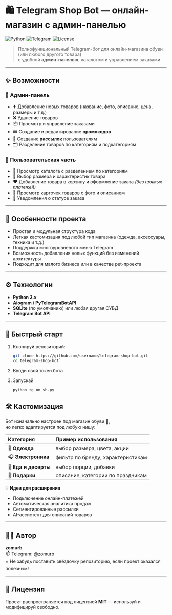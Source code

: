 # 🛍 Telegram Shop Bot — онлайн-магазин с админ-панелью

![Python](https://img.shields.io/badge/Python-3.x-blue?logo=python)
![Telegram](https://img.shields.io/badge/Telegram-Bot-blue?logo=telegram)
![License](https://img.shields.io/badge/License-MIT-green)

> Полнофункциональный Telegram-бот для онлайн-магазина обуви (или любого другого товара)  
> с удобной **админ-панелью**, каталогом и управлением заказами.

---

## ✨ Возможности

### 👑 Админ-панель
- ➕ Добавление новых товаров (название, фото, описание, цена, размеры и т.д.)
- ❌ Удаление товаров
- 📦 Просмотр и управление заказами
- 🎟 Создание и редактирование **промокодов**
- 📢 Создание **рассылок** пользователям
- 🗂 Разделение товаров по категориям и подкатегориям

### 👤 Пользовательская часть
- 🛒 Просмотр каталога с разделением по категориям
- 👟 Выбор размера и характеристик товара
- ❤️ Добавление товара в корзину и оформление заказа *(без прямых платежей)*
- 🔎 Просмотр карточек товаров с фото и описанием
- 💬 Уведомления о статусе заказа

---

## 🧩 Особенности проекта
- Простая и модульная структура кода  
- Легкая кастомизация под любой тип магазина (одежда, аксессуары, техника и т.д.)  
- Поддержка многоуровневого меню Telegram  
- Возможность добавления новых функций без изменений архитектуры  
- Подходит для малого бизнеса или в качестве pet-проекта

---

## ⚙️ Технологии
- **Python 3.x**  
- **Aiogram / PyTelegramBotAPI**  
- **SQLite** (по умолчанию) или любая другая СУБД  
- **Telegram Bot API**

---

## 🚀 Быстрый старт

1. Клонируй репозиторий:
   ```bash
   git clone https://github.com/username/telegram-shop-bot.git
   cd telegram-shop-bot`
   ```
2. Вводи свой токен бота

3. Запускай
   ```bash
   python tg_on_sh.py
   ```


## 🛠 Кастомизация

Бот изначально настроен под магазин обуви 👟,  
но легко адаптируется под любую нишу:

| Категория | Пример использования |
|:----------|:-------------------|
| 👕 **Одежда** | выбор размера, цвета, акции |
| 🎧 **Электроника** | фильтр по бренду, характеристикам |
| 🍰 **Еда и десерты** | выбор порции, добавки |
| 🎁 **Подарки** | описание, категории по праздникам |

💡 **Идеи для расширения**  
- Подключение онлайн-платежей  
- Автоматическая аналитика продаж  
- Сегментированные рассылки  
- AI-ассистент для описаний товаров  

---

## 🧑‍💻 Автор

**zomurb**  
📫 Telegram: [@zomurb](https://t.me/zomurb)  
⭐ Не забудь поставить звёздочку репозиторию, если проект оказался полезным!

---

## 📜 Лицензия

Проект распространяется под лицензией **MIT** — используй и модифицируй свободно.
